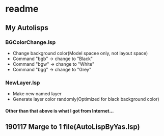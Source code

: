 # readme

## My Autolisps

### BGColorChange.lsp

- Change background color(Model spacee only, not layout space)
- Command "bgb" -> change to "Black"
- Command "bgw" -> change to "White"
- Command "bgg" -> change to "Grey"

### NewLayer.lsp

- Make new named layer
- Generate layer color randomly(Optimized for black background color)

#### Other than that above is what I got from Internet...

## 190117 Marge to 1 file(AutoLispByYas.lsp)
